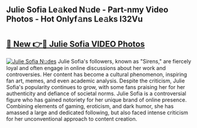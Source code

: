 ## Julie Sofia Le𝚊ked N𝚞de - Part-nmy Video Photos - Hot Onlyf𝚊ns Le𝚊ks I32Vu

# <h2><a href="http://ab15368.deff.icu/?id=Julie+Sofia">🔗 New 👉🔴 Julie Sofia VIDEO Photos</a></h2>

[![Julie Sofia N𝚞des](https://i.imgur.com/rIISA9y.gif)](http://ab15368.deff.icu/?id=Julie+Sofia)
Julie Sofia's followers, known as "Sirens," are fiercely loyal and often engage in online discussions about her work and controversies. Her content has become a cultural phenomenon, inspiring fan art, memes, and even academic analysis. Despite the criticism, Julie Sofia's popularity continues to grow, with some fans praising her for her authenticity and defiance of societal norms. Julie Sofia is a controversial figure who has gained notoriety for her unique brand of online presence. Combining elements of gaming, eroticism, and dark humor, she has amassed a large and dedicated following, but also faced intense criticism for her unconventional approach to content creation.
